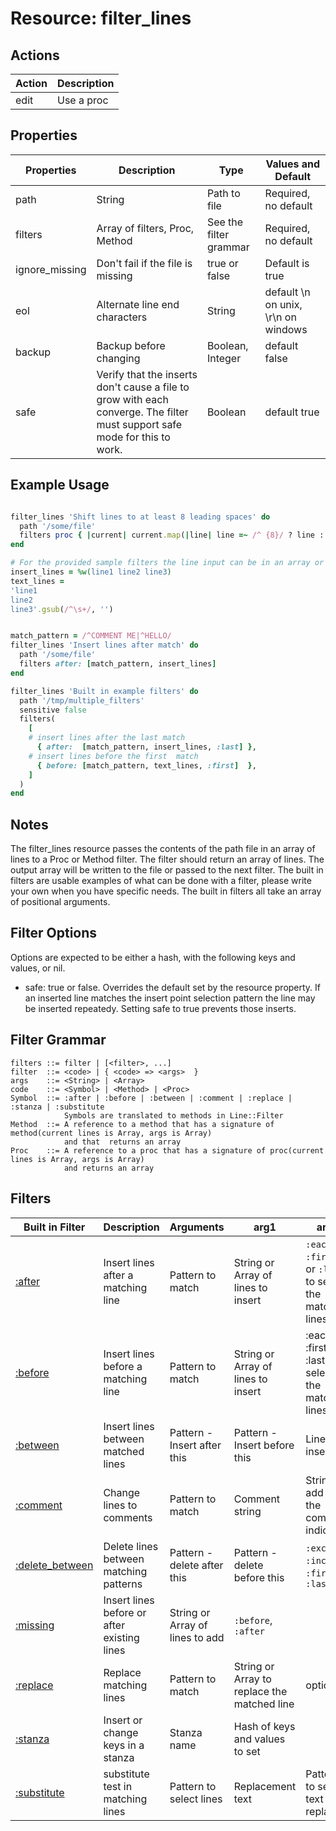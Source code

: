 # Resource: filter_lines

## Actions

| Action | Description |
| ------ | ----------- |
| edit   | Use a proc  |

## Properties

| Properties     | Description                       | Type                   | Values and Default                  |
| -------------- | --------------------------------- | ---------------------- | ----------------------------------- |
| path           | String                            | Path to file           | Required, no default                |
| filters        | Array of filters, Proc, Method    | See the filter grammar | Required, no default                |
| ignore_missing | Don't fail if the file is missing | true or false          | Default is true                     |
| eol            | Alternate line end characters     | String                 | default \n on unix, \r\n on windows |
| backup         | Backup before changing            | Boolean, Integer       | default false                       |
| safe           | Verify that the inserts don't cause a file to grow with each converge. The filter must support safe mode for this to work. |  Boolean                | default true

## Example Usage

```ruby

filter_lines 'Shift lines to at least 8 leading spaces' do
  path '/some/file'
  filters proc { |current| current.map(|line| line =~ /^ {8}/ ? line : "       #{line}") }
end
```

```ruby
# For the provided sample filters the line input can be in an array or string with line delimeters
insert_lines = %w(line1 line2 line3)
text_lines = 
'line1
line2
line3'.gsub(/^\s+/, '')


match_pattern = /^COMMENT ME|^HELLO/
filter_lines 'Insert lines after match' do
  path '/some/file'
  filters after: [match_pattern, insert_lines]
end

filter_lines 'Built in example filters' do
  path '/tmp/multiple_filters'
  sensitive false
  filters(
    [
    # insert lines after the last match
      { after:  [match_pattern, insert_lines, :last] },
    # insert lines before the first  match
      { before: [match_pattern, text_lines, :first]  },
    ]
  )
end
```

## Notes

The filter_lines resource passes the contents of the path file in an array of lines to a Proc or Method
filter. The filter should return an array of lines. The output array will be written to the file or passed to the next filter.
The built in filters are usable examples of what can be done with a filter, please write your own when you have specific needs.
The built in filters all take an array of positional arguments.

## Filter Options
Options are expected to be either a hash, with the following keys and values, or nil.

* safe: true or false.  Overrides the default set by the resource property. If an inserted line matches the insert point selection pattern the line may be inserted repeatedy. Setting safe to true prevents those inserts.

## Filter Grammar

```text
filters ::= filter | [<filter>, ...]
filter  ::= <code> | { <code> => <args>  }
args    ::= <String> | <Array>
code    ::= <Symbol> | <Method> | <Proc>
Symbol  ::= :after | :before | :between | :comment | :replace | :stanza | :substitute
            Symbols are translated to methods in Line::Filter
Method  ::= A reference to a method that has a signature of method(current lines is Array, args is Array)
            and that  returns an array
Proc    ::= A reference to a proc that has a signature of proc(current lines is Array, args is Array)
            and returns an array
```

## Filters

| Built in Filter | Description                                 | Arguments        | arg1                               | arg2                                                       | arg3 |
| --------------- | ------------------------------------------- | ---------------- | ---------------------------------- | ---------------------------------------------------------- | ---- |
| [:after](filters/after.md)    | Insert lines after a matching line          | Pattern to match | String or Array of lines to insert | `:each`, `:first`, or `:last` to select the matching lines | options |
| [:before](filters/before.md)       | Insert lines before a matching line         | Pattern to match | String or Array of lines to insert | :each, :first, or :last to select the matching lines       | options |
| [:between](filters/between.md)      | Insert lines between matched lines          | Pattern - Insert after this| Pattern - Insert before this | Lines to insert | options |
| [:comment](filters/comment.md)      | Change lines to comments                    | Pattern to match | Comment string                     |  String to add after the comment indicator   |  |
| [:delete_between](filters/delete_between.md)| Delete lines between matching patterns     | Pattern - delete after this | Pattern - delete before this | `:exclude`, `:include`, `:first`, `:last` | |
| [:missing](filters/missing.md)      | Insert lines before or after existing lines | String or Array of lines to add | `:before`, `:after` | |
| [:replace](filters/replace.md)      | Replace matching lines                      | Pattern to match | String or Array to replace the matched line | options                       | |
| [:stanza](filters/stanza.md)       | Insert or change keys in a stanza           | Stanza name | Hash of keys and values to set   |             | options |
| [:substitute](filters/substitute.md)   | substitute test in matching lines           | Pattern to select lines | Replacement text | Pattern to select text to replace   | options |
